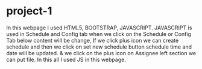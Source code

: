 # project-1
In this webpage I used HTML5, BOOTSTRAP, JAVASCRIPT. JAVASCRIPT is used in Schedule and Config tab when we click on the Schedule or Config Tab below content will be change, If we click plus icon we can create schedule and then we click on set new schedule button schedule time and date will be updated. & we click on the plus icon on Assignee left section we can put file. In this all I used JS in this webpage.
